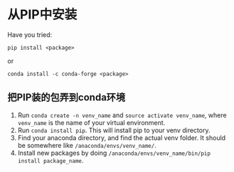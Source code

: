 



# 从PIP中安装

Have you tried:

```
pip install <package>
```

or

```
conda install -c conda-forge <package>
```

## 把PIP装的包弄到conda环境

1. Run `conda create -n venv_name` and `source activate venv_name`, where `venv_name` is the name of your virtual environment.
2. Run `conda install pip`. This will install pip to your venv directory.
3. Find your anaconda directory, and find the actual venv folder. It should be somewhere like `/anaconda/envs/venv_name/`.
4. Install new packages by doing `/anaconda/envs/venv_name/bin/pip install package_name`.

